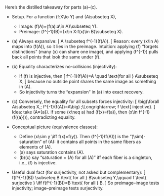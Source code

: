 Here’s the distilled takeaway for parts (a)–(c).

- Setup. For a function \(f:X\to Y\) and \(A\subseteq X\),
  - Image: \(f(A)=\{f(a):a\in A\}\subseteq Y\).
  - Preimage: \(f^{-1}(B)=\{x\in X:f(x)\in B\}\subseteq X\).

- (a) Always expansive:
  \[
  A \subseteq f^{-1}(f(A)).
  \]
  Reason: every \(x\in A\) maps into \(f(A)\), so it lies in the preimage. Intuition: applying \(f\) “forgets distinctions” (many \(x\) can share one image), and applying \(f^{-1}\) pulls back all points that look the same under \(f\).

- (b) Equality characterizes no-collisions (injectivity):
  - If \(f\) is injective, then
    \[
    f^{-1}(f(A))=A \quad \text{for all } A\subseteq X,
    \]
    because no outside point shares the same image as something in \(A\).
  - So injectivity turns the “expansion” in (a) into exact recovery.

- (c) Conversely, the equality for all subsets forces injectivity:
  \[
  \big(\forall A\subseteq X,\; f^{-1}(f(A))=A\big) \;\Longrightarrow\; f \text{ injective}.
  \]
  Idea: take \(A=\{a\}\). If some \(x\neq a\) had \(f(x)=f(a)\), then \(x\in f^{-1}(f(\{a\}))\), contradicting equality.

- Conceptual picture (equivalence classes):
  - Define \(x\sim y \iff f(x)=f(y)\). Then \(f^{-1}(f(A))\) is the “\(\sim\)-saturation” of \(A\): it contains all points in the same fibers as elements of \(A\).
  - (a) says saturation contains \(A\).
  - (b)(c) say “saturation = \(A\) for all \(A\)” iff each fiber is a singleton, i.e., \(f\) is injective.

- Useful dual fact (for surjectivity, not asked but complementary):
  \[
  f(f^{-1}(B)) \subseteq B \text{ for all } B\subseteq Y,\qquad
  f \text{ surjective } \iff f(f^{-1}(B))=B \text{ for all } B.
  \]
  So preimage–image tests injectivity; image–preimage tests surjectivity.